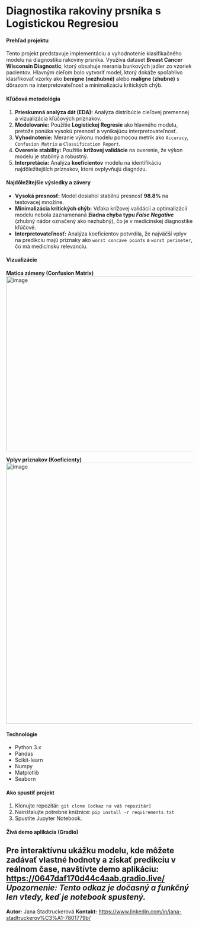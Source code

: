# Diagnostika rakoviny prsníka s Logistickou Regresiou

#### Prehľad projektu
Tento projekt predstavuje implementáciu a vyhodnotenie klasifikačného modelu na diagnostiku rakoviny prsníka. Využíva dataset **Breast Cancer Wisconsin Diagnostic**, ktorý obsahuje merania bunkových jadier zo vzoriek pacientov. Hlavným cieľom bolo vytvoriť model, ktorý dokáže spoľahlivo klasifikovať vzorky ako **benígne (nezhubné)** alebo **malígne (zhubné)** s dôrazom na interpretovateľnosť a minimalizáciu kritických chýb.

#### Kľúčová metodológia
1.  **Prieskumná analýza dát (EDA):** Analýza distribúcie cieľovej premennej a vizualizácia kľúčových príznakov.
2.  **Modelovanie:** Použitie **Logistickej Regresie** ako hlavného modelu, pretože ponúka vysokú presnosť a vynikajúcu interpretovateľnosť.
3.  **Vyhodnotenie:** Meranie výkonu modelu pomocou metrík ako `Accuracy`, `Confusion Matrix` a `Classification Report`.
4.  **Overenie stability:** Použitie **krížovej validácie** na overenie, že výkon modelu je stabilný a robustný.
5.  **Interpretácia:** Analýza **koeficientov** modelu na identifikáciu najdôležitejších príznakov, ktoré ovplyvňujú diagnózu.

#### Najdôležitejšie výsledky a závery
* **Vysoká presnosť:** Model dosiahol stabilnú presnosť **98.8%** na testovacej množine.
* **Minimalizácia kritických chýb:** Vďaka krížovej validácii a optimalizácii modelu nebola zaznamenaná **žiadna chyba typu *False Negative*** (zhubný nádor označený ako nezhubný), čo je v medicínskej diagnostike kľúčové.
* **Interpretovateľnosť:** Analýza koeficientov potvrdila, že najväčší vplyv na predikciu majú príznaky ako `worst concave points` a `worst perimeter`, čo má medicínsku relevanciu.

#### Vizualizácie
**Matica zámeny (Confusion Matrix)**
<img width="513" height="471" alt="image" src="https://github.com/user-attachments/assets/0b22a99f-8c66-43c2-9ab6-1b1d93846497" />







**Vplyv príznakov (Koeficienty)**
<img width="1144" height="702" alt="image" src="https://github.com/user-attachments/assets/d7efc6b2-0cb7-4336-92cc-d02d69d15ea2" />


#### Technológie
* Python 3.x
* Pandas
* Scikit-learn
* Numpy
* Matplotlib
* Seaborn

#### Ako spustiť projekt
1.  Klonujte repozitár: `git clone [odkaz na váš repozitár]`
2.  Nainštalujte potrebné knižnice: `pip install -r requirements.txt`
3.  Spustite Jupyter Notebook.

#### Živá demo aplikácia (Gradio)
Pre interaktívnu ukážku modelu, kde môžete zadávať vlastné hodnoty a získať predikciu v reálnom čase, navštívte demo aplikáciu:
https://0647daf170d44c4aab.gradio.live/
*Upozornenie: Tento odkaz je dočasný a funkčný len vtedy, keď je notebook spustený.*
---
**Autor:** Jana Stadtruckerová
**Kontakt:** https://www.linkedin.com/in/jana-stadtruckerov%C3%A1-7801779b/
